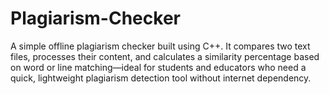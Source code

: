 # Plagiarism-Checker
A simple offline plagiarism checker built using C++. It compares two text files, processes their content, and calculates a similarity percentage based on word or line matching—ideal for students and educators who need a quick, lightweight plagiarism detection tool without internet dependency.
